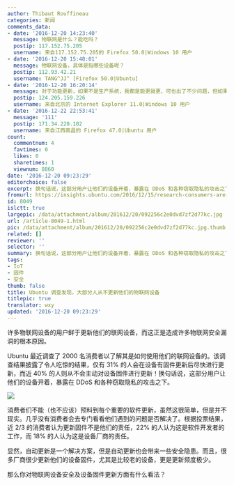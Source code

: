 ```yaml
---
author: Thibaut Rouffineau
categories: 新闻
comments_data:
- date: '2016-12-20 14:23:40'
  message: 物联网是什么？能吃吗？
  postip: 117.152.75.205
  username: 来自117.152.75.205的 Firefox 50.0|Windows 10 用户
- date: '2016-12-20 15:48:01'
  message: 物联网设备，具体是指哪些设备呢？
  postip: 112.93.42.21
  username: TANG^JJ^ [Firefox 50.0|Ubuntu]
- date: '2016-12-20 16:20:14'
  message: 对于功能更新，如果不是生产系统，我都是能更就更，可也出了不少问题，但如果出了问题自己不能解决，那还是谨慎一些比较好。对于安全更新当然要更了，但问题是去哪更？厂商会提供吗
  postip: 124.205.159.226
  username: 来自北京的 Internet Explorer 11.0|Windows 10 用户
- date: '2016-12-22 22:53:41'
  message: '111'
  postip: 171.34.220.102
  username: 来自江西南昌的 Firefox 47.0|Ubuntu 用户
count:
  commentnum: 4
  favtimes: 0
  likes: 0
  sharetimes: 1
  viewnum: 8860
date: '2016-12-20 09:23:29'
editorchoice: false
excerpt: 换句话说，这部分用户让他们的设备开着，暴露在 DDoS 和各种窃取隐私的攻击之下。
fromurl: https://insights.ubuntu.com/2016/12/15/research-consumers-are-terrible-at-updating-their-connected-devices/
id: 8049
islctt: true
largepic: /data/attachment/album/201612/20/092256c2e0dvd7zf2d77kc.jpg
url: /article-8049-1.html
pic: /data/attachment/album/201612/20/092256c2e0dvd7zf2d77kc.jpg.thumb.jpg
related: []
reviewer: ''
selector: ''
summary: 换句话说，这部分用户让他们的设备开着，暴露在 DDoS 和各种窃取隐私的攻击之下。
tags:
- IoT
- 固件
- 安全
thumb: false
title: Ubuntu 调查发现，大部分人从不更新他们的物联网设备
titlepic: true
translator: wxy
updated: '2016-12-20 09:23:29'
---
```


许多物联网设备的用户鲜于更新他们的联网设备，而这正是造成许多物联网安全漏洞的根本原因。


Ubuntu 最近调查了 2000 名消费者以了解其是如何使用他们的联网设备的。该调查结果披露了令人吃惊的结果，仅有 31% 的人会在设备有固件更新后尽快进行更新，而近 40% 的人则从不会主动对设备固件进行更新！换句话说，这部分用户让他们的设备开着，暴露在 DDoS 和各种窃取隐私的攻击之下。


![](/data/attachment/album/201612/20/092256c2e0dvd7zf2d77kc.jpg)


消费者们不能（也不应该）预料到每个重要的软件更新，虽然这很简单，但是并不现实。几乎没有消费者会去专门看看他们遇到的问题是否解决了。根据投票结果，近 2/3 的消费者认为更新固件不是他们的责任，22% 的人认为这是软件开发者的工作，而 18% 的人认为这是设备厂商的责任。


显然，自动更新是一个解决方案，但是自动更新也会带来一些安全隐患。而且，很多厂商很少更新他们的设备固件，尤其是比较老的设备，更是更新频度极少。


那么你对物联网设备安全及设备固件更新方面有什么看法？